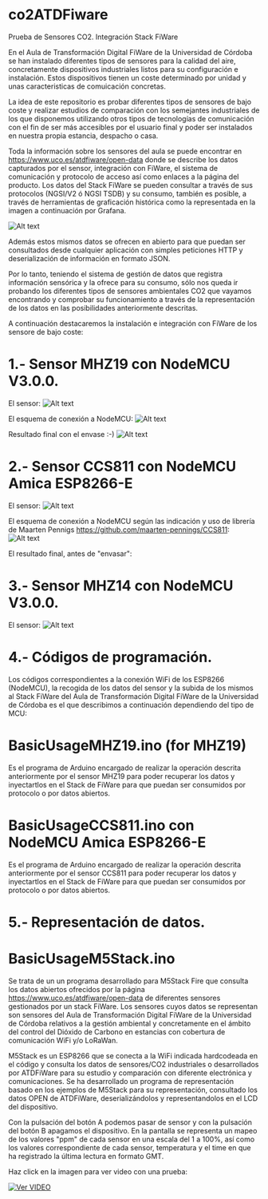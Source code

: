 # co2ATDFiware
Prueba de Sensores CO2. Integración Stack FiWare

En el Aula de Transformación Digital FiWare de la Universidad de Córdoba se han instalado diferentes tipos de sensores para la calidad del aire, concretamente dispositivos industriales listos para su configuración e instalación. Estos dispositivos tienen un coste determinado por unidad y unas caracteristicas de comuicación concretas.

La idea de este repositorio es probar diferentes tipos de sensores de bajo coste y realizar estudios de comparación con los semejantes industriales de los que disponemos utilizando otros tipos de tecnologías de comunicación con el fin de ser más accesibles por el usuario final y poder ser instalados en nuestra propia estancia, despacho o casa.

Toda la información sobre los sensores del aula se puede encontrar en https://www.uco.es/atdfiware/open-data donde se describe los datos capturados por el sensor, integración con FiWare, el sistema de comunicación y protocolo de acceso así como enlaces a la página del producto.  Los datos del Stack FiWare se pueden consultar a través de sus protocolos (NGSI/V2 ó NGSI TSDB) y su consumo, también es posible, a través de herramientas de graficación histórica como la representada en la imagen a continuación por Grafana.

![Alt text](images/PanelSensor.png?raw=true "Dashboard Integración Sensores CO2 FiWare")

Además estos mismos datos se ofrecen en abierto para que puedan ser consultados desde cualquier aplicación con simples peticiones HTTP y deserialización de información en formato JSON.

Por lo tanto, teniendo el sistema de gestión de datos que registra información sensórica y la ofrece para su consumo, sólo nos queda ir probando los diferentes tipos de sensores ambientales CO2 que vayamos encontrando y comprobar su funcionamiento a través de la representación de los datos en las posibilidades anteriormente descritas.

A continuación destacaremos la instalación e integración con FiWare de los sensore de bajo coste:

# 1.- Sensor MHZ19 con NodeMCU V3.0.0.

El sensor:
![Alt text](images/MH-Z19.jpg?raw=true "Sensor CO2 MH-Z19")

El esquema de conexión a NodeMCU: 
![Alt text](images/schema01.jpeg?raw=true "Conexión Sensor CO2 MH-Z19 con NodeMCU V3")

Resultado final con el envase :-)
![Alt text](images/case.jpg?raw=true "Sensor CO2 Envase")

# 2.- Sensor CCS811 con NodeMCU Amica ESP8266-E

El sensor:
![Alt text](images/ccs811.png?raw=true "Sensor CO2 CCS811")

El esquema de conexión a NodeMCU según las indicación y uso de librería de Maarten Pennigs https://github.com/maarten-pennings/CCS811:
![Alt text](images/schema03.jpg?raw=true "Conexión Sensor CO2 CCS811 con NodeMCU Amica ESP8266-E")

El resultado final, antes de "envasar":

# 3.- Sensor MHZ14 con NodeMCU V3.0.0.

El sensor:
![Alt text](images/mh-z14.png?raw=true "Sensor CO2 MH-Z14")


# 4.- Códigos de programación.

Los códigos correspondientes a la conexión WiFi de los ESP8266 (NodeMCU), la recogida de los datos del sensor y la subida de los mismos al Stack FiWare del Aula de Transformación Digital FiWare de la Universidad de Córdoba es el que describimos a continuación dependiendo del tipo de MCU:

# BasicUsageMHZ19.ino (for MHZ19)

Es el programa de Arduino encargado de realizar la operación descrita anteriormente por el sensor MHZ19 para poder recuperar los datos y inyectartlos en el Stack de FiWare para que puedan ser consumidos por protocolo o por datos abiertos.

# BasicUsageCCS811.ino con NodeMCU Amica ESP8266-E

Es el programa de Arduino encargado de realizar la operación descrita anteriormente por el sensor CCS811 para poder recuperar los datos y inyectartlos en el Stack de FiWare para que puedan ser consumidos por protocolo o por datos abiertos.

# 5.- Representación de datos.

# BasicUsageM5Stack.ino

Se trata de un un programa desarrollado para M5Stack Fire que consulta los datos abiertos ofrecidos por la página https://www.uco.es/atdfiware/open-data de diferentes sensores gestionados por un stack FiWare. Los sensores cuyos datos se representan son sensores del Aula de Transformación Digital FiWare de la Universidad de Córdoba relativos a la gestión ambiental y concretamente en el ámbito del control del Dióxido de Carbono en estancias con cobertura de comunicación WiFi y/o LoRaWan.

M5Stack es un ESP8266 que se conecta a la WiFi indicada hardcodeada en el código y consulta los datos de sensores/CO2 industriales o desarrollados por ATDFiWare para su estudio y comparación con diferente electrónica y comunicaciones. Se ha desarrollado un programa de representación basado en los ejemplos de M5Stack para su representación, consultado los datos OPEN de ATDFiWare, deserializándolos y representandolos en el LCD del dispositivo.

Con la pulsación del botón A podemos pasar de sensor y con la pulsación del botón B apagamos el dispositivo. En la pantalla se representa un mapeo de los valores "ppm" de cada sensor en una escala del 1 a 100%, así como los valores correspondiente de cada sensor, temperatura y el time en que ha registrado la última lectura en formato GMT.

Haz click en la imagen para ver video con una prueba:

[![Ver VIDEO](images/M5Stack.jpeg?raw=true)](https://youtu.be/c4iqZGf_Hb8)



